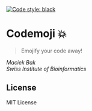 [![Code style: black](https://img.shields.io/badge/code%20style-black-000000.svg)](https://github.com/psf/black)

# Codemoji 💥

> Emojify your code away!

*Maciek Bak*  
*Swiss Institute of Bioinformatics*

## License

MIT License

[Python 3]: https://www.python.org/download/releases/3.0/
[git]: https://git-scm.com/
